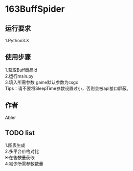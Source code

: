 # 163BuffSpider

## 运行要求
1.Python3.X

## 使用步骤
1.获取Buff商品id  
2.运行main.py  
3.填入所需参数 game默认参数为csgo  
Tips：请不要将SleepTime参数设置过小，否则会被api接口屏蔽。

## 作者
Abler

## TODO list
1.图表生成  
2.多平台价格对比  
~~3.在售数量获取~~  
~~4.减少所需参数数量~~

